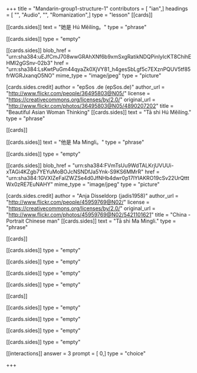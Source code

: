 +++
title = "Mandarin-group1-structure-1"
contributors = [ "ian",]
headings = [ "", "Audio", "", "Romanization",]
type = "lesson"
[[cards]]

[[cards.sides]]
text = "她是 Hú Měilíng。"
type = "phrase"

[[cards.sides]]
type = "empty"

[[cards.sides]]
blob_href = "urn:sha384:uEJfCmJ708wwGRAhXNf6b9xmSxgRatikNDQPinIyIcKT8ChihEHMl2gGSnv-02b3"
href = "urn:sha384:LsKwtPuGm44qyaZk0XjVY81_h4gesSbLgf5c7EXznPQUV5tf85frWGRJxanqO5NO"
mime_type = "image/jpeg"
type = "picture"

[cards.sides.credit]
author = "epSos .de (epSos.de)"
author_url = "http://www.flickr.com/people/36495803@N05/"
license = "https://creativecommons.org/licenses/by/2.0/"
original_url = "http://www.flickr.com/photos/36495803@N05/4890207202"
title = "Beautiful Asian Woman Thinking"
[[cards.sides]]
text = "Tā shi Hú Měilíng."
type = "phrase"

[[cards]]

[[cards.sides]]
text = "他是 Ma Mingli。"
type = "phrase"

[[cards.sides]]
type = "empty"

[[cards.sides]]
blob_href = "urn:sha384:FVmTsUu9WdTALKrjUVUUi-xTAGi4KZgb7YEYuMoBOJcNSNDfJa5Ynk-S9KS6MMrR"
href = "urn:sha384:1GVXIZeFaIZWZSe4d0JfNHb4dwr0p17lYIAKRO19cSv22UrQtttWx0zRE7EuNAHY"
mime_type = "image/jpeg"
type = "picture"

[cards.sides.credit]
author = "Anja Disseldorp (jadis1958)"
author_url = "http://www.flickr.com/people/45959769@N02/"
license = "https://creativecommons.org/licenses/by/2.0/"
original_url = "http://www.flickr.com/photos/45959769@N02/5421101621"
title = "China - Portrait Chinese man"
[[cards.sides]]
text = "Tā shi Ma Mingli."
type = "phrase"

[[cards]]

[[cards.sides]]
type = "empty"

[[cards.sides]]
type = "empty"

[[cards.sides]]
type = "empty"

[[cards.sides]]
type = "empty"

[[cards]]

[[cards.sides]]
type = "empty"

[[cards.sides]]
type = "empty"

[[cards.sides]]
type = "empty"

[[cards.sides]]
type = "empty"

[[interactions]]
answer = 3
prompt = [ 0,]
type = "choice"

+++
